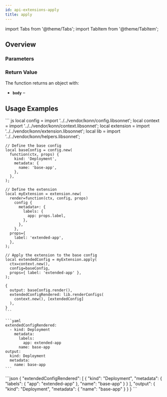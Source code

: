 ```yaml
---
id: api-extensions-apply
title: apply
---
```


import Tabs from '@theme/Tabs';
import TabItem from '@theme/TabItem';

## Overview



### Parameters

### Return Value
The function returns an object with:
- **`body`** – 

## Usage Examples

<Tabs>
     <TabItem value="jsonnet" label="Jsonnet" default>
    ``` js
    local config = import '../../vendor/konn/config.libsonnet';
    local context = import '../../vendor/konn/context.libsonnet';
    local extension = import '../../vendor/konn/extension.libsonnet';
    local lib = import '../../vendor/konn/helpers.libsonnet';

    // Define the base config
    local baseConfig = config.new(
      function(ctx, props) {
        kind: 'Deployment',
        metadata: {
          name: 'base-app',
        },
      },
    );

    // Define the extension
    local myExtension = extension.new(
      render=function(ctx, config, props)
        config {
          metadata+: {
            labels: {
              app: props.label,
            },
          },
        },
      props={
        label: 'extended-app',
      },
    );

    // Apply the extension to the base config
    local extendedConfig = myExtension.apply(
      ctx=context.new(),
      config=baseConfig,
      props={ label: 'extended-app' },
    );

    {
      output: baseConfig.render(),
      extendedConfigRendered: lib.renderConfigs(
        context.new(), [extendedConfig]
      ),
    }
    ``` 
  </TabItem>
  <TabItem value="yaml" label="YAML Output">

    ```yaml
    extendedConfigRendered:
      - kind: Deployment
        metadata:
          labels:
            app: extended-app
          name: base-app
    output:
      kind: Deployment
      metadata:
        name: base-app
    ```
  </TabItem>
  <TabItem value="json" label="JSON Output">
    ```json
    {
       "extendedConfigRendered": [
          {
             "kind": "Deployment",
             "metadata": {
                "labels": {
                   "app": "extended-app"
                },
                "name": "base-app"
             }
          }
       ],
       "output": {
          "kind": "Deployment",
          "metadata": {
             "name": "base-app"
          }
       }
    }
    ```
    </TabItem>
</Tabs>